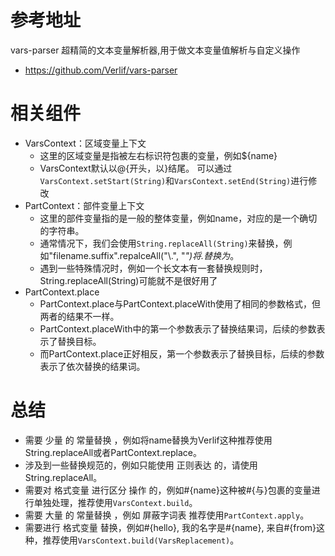 # 参考地址
vars-parser 超精简的文本变量解析器,用于做文本变量值解析与自定义操作
- https://github.com/Verlif/vars-parser

# 相关组件
- VarsContext：区域变量上下文
  - 这里的区域变量是指被左右标识符包裹的变量，例如${name}
  - VarsContext默认以@{开头，以}结尾。 可以通过`VarsContext.setStart(String)`和`VarsContext.setEnd(String)`进行修改
- PartContext：部件变量上下文
  - 这里的部件变量指的是一般的整体变量，例如name，对应的是一个确切的字符串。
  - 通常情况下，我们会使用`String.replaceAll(String)`来替换，例如"filename.suffix".repalceAll("\\.", "_")将.替换为_。
  - 遇到一些特殊情况时，例如一个长文本有一套替换规则时，String.replaceAll(String)可能就不是很好用了
- PartContext.place
  - PartContext.place与PartContext.placeWith使用了相同的参数格式，但两者的结果不一样。
  - PartContext.placeWith中的第一个参数表示了替换结果词，后续的参数表示了替换目标。 
  - 而PartContext.place正好相反，第一个参数表示了替换目标，后续的参数表示了依次替换的结果词。
  
# 总结
- 需要 少量 的 常量替换 ，例如将name替换为Verlif这种推荐使用String.replaceAll或者PartContext.replace。
- 涉及到一些替换规范的，例如只能使用 正则表达 的，请使用String.replaceAll。
- 需要对 格式变量 进行区分 操作 的，例如#{name}这种被#{与}包裹的变量进行单独处理，推荐使用`VarsContext.build`。
- 需要 大量 的 常量替换 ，例如 屏蔽字词表 推荐使用`PartContext.apply`。
- 需要进行 格式变量 替换，例如#{hello}, 我的名字是#{name}, 来自#{from}这种，推荐使用`VarsContext.build(VarsReplacement)`。